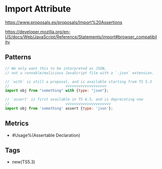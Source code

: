 # Import Attribute

https://www.proposals.es/proposals/Import%20Assertions

https://developer.mozilla.org/en-US/docs/Web/JavaScript/Reference/Statements/import#browser_compatibility

## Patterns

```js
// We only want this to be interpreted as JSON,
// not a runnable/malicious JavaScript file with a `.json` extension.

// `with` is still a proposal, and is available starting from TS 5.3
//                          vvvvvvvvvvvvvvvvvvv
import obj from "something" with {type: "json"};

// `assert` is first available in TS 4.5, and is deprecating now
//                          vvvvvvvvvvvvvvvvvvvvv
import obj from 'something' assert {type: 'json'};
```

## Metrics

* #Usage%(Assertable Declaration)

## Tags

* new(TS5.3)
